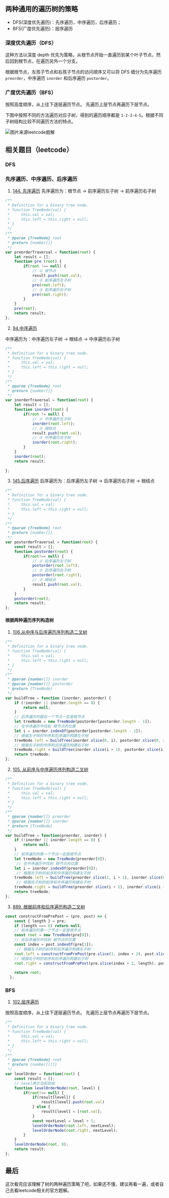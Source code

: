 ## 两种通用的遍历树的策略
- DFS(深度优先遍历)：先序遍历，中序遍历，后序遍历；
- BFS(广度优先遍历)：层序遍历

### 深度优先遍历（DFS）
这种方法以深度 depth 优先为策略，从根节点开始一直遍历到某个叶子节点，然后回到根节点，在遍历另外一个分支。

根据根节点，左孩子节点和右孩子节点的访问顺序又可以将 DFS 细分为先序遍历 `preorder`，中序遍历 `inorder` 和后序遍历 `postorder`。

### 广度优先遍历（BFS）
按照高度顺序，从上往下逐层遍历节点。
先遍历上层节点再遍历下层节点。

下图中按照不同的方法遍历对应子树，得到的遍历顺序都是 `1-2-3-4-5`。根据不同子树结构比较不同遍历方法的特点。

![图片来源leetcode题解](https://cdn.suisuijiang.com/ImageMessage/5adad39555703565e79040fa_1583842953816.png)

## 相关题目（leetcode）
### DFS

### 先序遍历、中序遍历、后序遍历
1. [144. 先序遍历](https://leetcode-cn.com/problemset/all/)
先序遍历为：根节点 -> 前序遍历左子树 -> 前序遍历右子树

```js
/**
 * Definition for a binary tree node.
 * function TreeNode(val) {
 *     this.val = val;
 *     this.left = this.right = null;
 * }
 */
/**
 * @param {TreeNode} root
 * @return {number[]}
 */
var preorderTraversal = function(root) {
    let result = [];
    function pre (root) {
        if(root !== null) {
            // ① 根节点
            result.push(root.val);
            // ② 前序遍历左子树
            pre(root.left);
            // ③ 前序遍历右子树
            pre(root.right);
        }
    }
    pre(root);
    return result;
};
```
2. [94.中序遍历](https://leetcode-cn.com/problems/binary-tree-inorder-traversal/)

中序遍历为：中序遍历左子树 -> 根结点 -> 中序遍历右子树

```js
/**
 * Definition for a binary tree node.
 * function TreeNode(val) {
 *     this.val = val;
 *     this.left = this.right = null;
 * }
 */
/**
 * @param {TreeNode} root
 * @return {number[]}
 */
var inorderTraversal = function(root) {
    let result = [];
    function inorder(root) {
        if(root != null) {
            // ① 中序遍历左子树
            inorder(root.left);
            // ② 根结点
            result.push(root.val);
            // ③ 中序遍历右子树
            inorder(root.right);
        }
    }
    inorder(root);
    return result;
    
};
```
3. [145.后序遍历](https://leetcode-cn.com/problems/binary-tree-postorder-traversal/)
后序遍历为：后序遍历左子树 -> 后序遍历右子树 -> 根结点

```js
/**
 * Definition for a binary tree node.
 * function TreeNode(val) {
 *     this.val = val;
 *     this.left = this.right = null;
 * }
 */
/**
 * @param {TreeNode} root
 * @return {number[]}
 */
var postorderTraversal = function(root) {
    const result = [];
    function postorder(root) {
        if(root!== null) {
            // ① 后序遍历左子树
            postorder(root.left);
            // ② 后序遍历右子树
            postorder(root.right);
            // ③ 根结点
            result.push(root.val);
        }
    }
    postorder(root);
    return result;
};
```
#### 根据两种遍历序列构造树
1. [106.从中序与后序遍历序列构造二叉树](https://leetcode-cn.com/problems/construct-binary-tree-from-inorder-and-postorder-traversal/)
```js
/**
 * Definition for a binary tree node.
 * function TreeNode(val) {
 *     this.val = val;
 *     this.left = this.right = null;
 * }
 */
/**
 * @param {number[]} inorder
 * @param {number[]} postorder
 * @return {TreeNode}
 */
var buildTree = function (inorder, postorder) {
    if (!inorder || inorder.length == 0) {
        return null;
    }
    // 后序遍历的最后一个节点一定是根节点
    let treeNode = new TreeNode(postorder[postorder.length - 1]);
    // 在中序遍历中找到 根节点的位置
    let i = inorder.indexOf(postorder[postorder.length - 1]);
    // 根据左子树的中序和后序遍历构建左子树
    treeNode.left = buildTree(inorder.slice(0, i), postorder.slice(0, i));
    // 根据右子树的中序和后序遍历构建右子树
    treeNode.right = buildTree(inorder.slice(i + 1), postorder.slice(i, postorder.length - 1));
    return treeNode;
};
```
2. [105. 从前序与中序遍历序列构造二叉树](https://leetcode-cn.com/problems/construct-binary-tree-from-preorder-and-inorder-traversal/)

```js
/**
 * Definition for a binary tree node.
 * function TreeNode(val) {
 *     this.val = val;
 *     this.left = this.right = null;
 * }
 */
/**
 * @param {number[]} preorder
 * @param {number[]} inorder
 * @return {TreeNode}
 */
var buildTree = function(preorder, inorder) {
    if (!inorder || inorder.length == 0) {
        return null;
    }
    // 前序遍历的第一个节点一定是根节点
    let treeNode = new TreeNode(preorder[0]);
     // 在中序遍历中找到 根节点的位置
    let i = inorder.indexOf(preorder[0]);
     // 根据左子树的前序和中序遍历构建左子树
    treeNode.left = buildTree(preorder.slice(1, i + 1), inorder.slice(0, i));
     // 根据右子树的前序和中序遍历构建右子树
    treeNode.right = buildTree(preorder.slice(i + 1), inorder.slice(i + 1));
    return treeNode;
};
```

3. [889. 根据前序和后序遍历构造二叉树](https://leetcode-cn.com/problems/construct-binary-tree-from-preorder-and-postorder-traversal/)

```js
const constructFromPrePost = (pre, post) => {
    const { length } = pre;
    if (length === 0) return null;
    // 前序遍历的第一个节点一定是根节点
    const root = new TreeNode(pre[0]);
    // 在后序遍历中找到 根节点的位置
    const index = post.indexOf(pre[1]);
     // 根据左子树的前序和后序遍历构建左子树
    root.left = constructFromPrePost(pre.slice(1, index + 2), post.slice(0, index + 1));
    // 根据右子树的前序和后序遍历构建右子树
    root.right = constructFromPrePost(pre.slice(index + 2, length), post.slice(index + 1, length - 1));
  
    return root;
  };
```

### BFS

1. [102.层序遍历](https://leetcode-cn.com/problems/binary-tree-level-order-traversal/)

按照高度顺序，从上往下逐层遍历节点。
先遍历上层节点再遍历下层节点。

```js
/**
 * Definition for a binary tree node.
 * function TreeNode(val) {
 *     this.val = val;
 *     this.left = this.right = null;
 * }
 */
/**
 * @param {TreeNode} root
 * @return {number[][]}
 */
var levelOrder = function(root) {
    const result = [];
    // level表示当前层级
    function levelOrderNode(root, level) {
        if(root!== null) {
            if(result[level]) {
                result[level].push(root.val)
            } else {
                result[level] = [root.val];
            }
            const nextLevel = level + 1;
            levelOrderNode(root.left, nextLevel);
            levelOrderNode(root.right, nextLevel);
        }
    }
    levelOrderNode(root, 0);
    return result; 
};
```
## 最后

这次看完应该理解了树的两种遍历策略了吧，如果还不懂，建议再看一遍，或者自己去看leetcode相关的官方题解。




